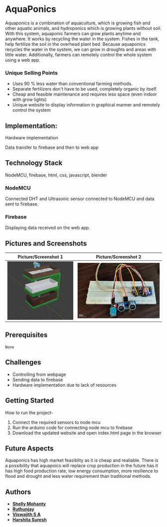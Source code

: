 # AquaPonics

Aquaponics is a combination of aquaculture, which is growing fish and other aquatic animals, and hydroponics which is growing plants without soil. 
With this system, aquaponic farmers can grow plants anytime and anywhere. It works by recycling the water in the system. Fishes in the tank, help fertilize the soil in the overhead plant bed. Because aquaponics recycles the water in the system, we can grow in droughts and areas with little water. Additionally, farmers can remotely control the whole system using a web app.


### Unique Selling Points

* Uses 90 % less water than conventional farming methods.
* Separate fertilizers don't have to be used, completely organic by itself.
* Cheap and feasible maintenance and requires less space (even indoor with grow lights)
* Unique website to display information in graphical manner and remotely control the system  

## Implementation: 

Hardware implementation

Data transfer to firebase and then to web app


## Technology Stack  

NodeMCU, firebase, html, css, javascript, blender

### NodeMCU

Connected DHT and Ultrasonic sensor connected to NodeMCU and data sent to firebase.

### Firebase

Displaying data received on the web app.

## Pictures and Screenshots

|Picture/Screenshot 1 | Picture/Screenshot 2|
|------------|-------------|
|<img src="https://github.com/shellymohanty09/AquaPonics/blob/main/Blender%20model/blend1.PNG">| <img src="https://github.com/shellymohanty09/AquaPonics/blob/main/Hardware%20circuit%20sensors.jpg" >|
  

## Prerequisites

```
None
```

## Challenges

* Controlling from webpage
* Sending data to firebase
* Hardware implementation due to lack of resources

## Getting Started

How to run the project-

1) Connect the required sensors to node mcu
2) Run the arduino code for connecting node mcu to firebase
3) Download the updated website and open index.html page in the browser

## Future Aspects

Aquaponics has high market feasiblity as it is cheap and realiable. There is a possibility that aquapoics will replace crop production in the future has it has high food production rate, low energy consumption,  more resilience to flood and drought and less water requirement than traditional methods.

## Authors
* [**Shelly Mohanty**](https://github.com/shellymohanty09) 
* [**Ruthunjay**](https://github.com/Ruthunjay)
* [**Viswajith S A**](https://github.com/viswajith-s-a) 
* [**Harshita Suresh**](https://github.com/hersheyyta) 
 
